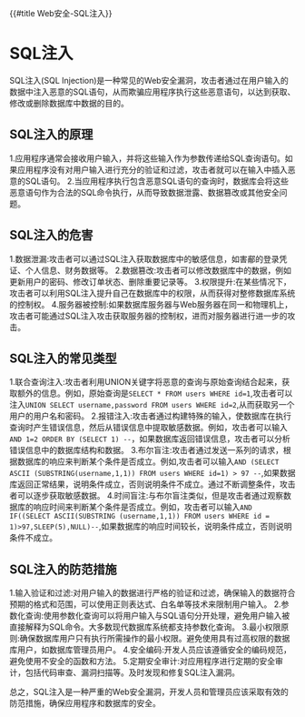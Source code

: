 {{#title Web安全-SQL注入}}
# SQL注入

SQL注入(SQL Injection)是一种常见的Web安全漏洞，攻击者通过在用户输入的数据中注入恶意的SQL语句，从而欺骗应用程序执行这些恶意语句，以达到获取、修改或删除数据库中数据的目的。

## SQL注入的原理

1.应用程序通常会接收用户输入，并将这些输入作为参数传递给SQL查询语句。如果应用程序没有对用户输入进行充分的验证和过滤，攻击者就可以在输入中插入恶意的SQL语句。
2.当应用程序执行包含恶意SQL语句的查询时，数据库会将这些恶意语句作为合法的SQL命令执行，从而导致数据泄露、数据篡改或其他安全问题。

## SQL注入的危害

1.数据泄漏:攻击者可以通过SQL注入获取数据库中的敏感信息，如害郙的登录凭证、个人信息、财务数据等。
2.数据篡改:攻击者可以修改数据库中的数据，例如更新用户的密码、修改订单状态、删除重要记录等。
3.权限提升:在某些情况下，攻击者可以利用SQL注入提升自己在数据库中的权限，从而获得对整修数据库系统的控制权。
4.服务器被控制:如果数据库服务器与Web服务器在同一和物理机上，攻击者可能通过SQL注入攻击获取服务器的控制权，进而对服务器进行进一步的攻击。

## SQL注入的常见类型

1.联合查询注入:攻击者利用UNION关键字将恶意的查询与原始查询结合起来，获取额外的信息。例如，原始查询是`SELECT * FROM users WHERE id=1`,攻击者可以注入`UNION SELECT username,password FROM users WHERE id=2`,从而获取另一个用户的用户名和密码。
2.报错注入:攻击者通过构建特殊的输入，使数据库在执行查询时产生错误信息，然后从错误信息中提取敏感数据。例如，攻击者可以输入`AND 1=2 ORDER BY (SELECT 1) --`，如果数据库返回错误信息，攻击者可以分析错误信息中的数据库结构和数据。
3.布尔盲注:攻击者通过发送一系列的请求，根据数据库的响应来判断某个条件是否成立。例如,攻击者可以输入`AND (SELECT ASCII (SUBSTRING(username,1,1)) FROM users WHERE id=1) > 97 --`,如果数据库返回正常结果，说明条件成立，否则说明条件不成立。通过不断调整条件，攻击者可以逐步获取敏感数据。
4.时间盲注:与布尔盲注类似，但是攻击者通过观察数据库的响应时间来判断某个条件是否成立。例如，攻击者可以输入`AND IF((SELECT ASCII(SUBSTRING (username,1,1)) FROM users WHERE id = 1)>97,SLEEP(5),NULL)--`,如果数据库的响应时间较长，说明条件成立，否则说明条件不成立。

## SQL注入的防范措施

1.输入验证和过滤:对用户输入的数据进行严格的验证和过滤，确保输入的数据符合预期的格式和范围，可以使用正则表达式、白名单等技术来限制用户输入。
2.参数化查询:使用参数化查询可以将用户输入与SQL语句分开处理，避免用户输入被直接解释为SQL命令。大多数现代数据库系统都支持参数化查询。
3.最小权限原则:确保数据库用户只有执行所需操作的最小权限。避免使用具有过高权限的数据库用户，如数据库管理员用户。
4.安全编码:开发人员应该遵循安全的编码规范，避免使用不安全的函数和方法。
5.定期安全审计:对应用程序进行定期的安全审计，包括代码审查、漏洞扫描等。及时发现和修复SQL注入漏洞。

总之，SQL注入是一种严重的Web安全漏洞，开发人员和管理员应该采取有效的防范措施，确保应用程序和数据库的安全。
